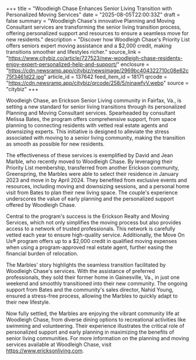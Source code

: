 +++
title = "Woodleigh Chase Enhances Senior Living Transition with Personalized Moving Services"
date = "2025-08-05T22:00:33Z"
draft = false
summary = "Woodleigh Chase's innovative Planning and Moving Consultant services are transforming the senior living transition process, offering personalized support and resources to ensure a seamless move for new residents."
description = "Discover how Woodleigh Chase's Priority List offers seniors expert moving assistance and a $2,000 credit, making transitions smoother and lifestyles richer."
source_link = "https://www.citybiz.co/article/727523/new-woodleigh-chase-residents-enjoy-expert-personalized-help-and-support/"
enclosure = "https://cdn.newsramp.app/citybiz/newsimage/2969bc404322710c08e62c75f3461d22.jpg"
article_id = 137642
feed_item_id = 18171
qrcode = "https://cdn.newsramp.app/citybiz/qrcode/258/5/ninawfvV.webp"
source = "citybiz"
+++

<p>Woodleigh Chase, an Erickson Senior Living community in Fairfax, Va., is setting a new standard for senior living transitions through its personalized Planning and Moving Consultant services. Spearheaded by consultant Melissa Bates, the program offers comprehensive support, from space planning to connecting residents with vetted real estate agents and downsizing experts. This initiative is designed to alleviate the stress associated with moving to a senior living community, making the transition as smooth as possible for new residents.</p><p>The effectiveness of these services is exemplified by David and Jean Marble, who recently moved to Woodleigh Chase. By leveraging their Priority List membership, transferred from another Erickson community, Greenspring, the Marbles were able to select their residence in January 2023 and move in by April 2024. They benefited from exclusive events and resources, including moving and downsizing sessions, and a personal home visit from Bates to plan their new living space. The couple's experience underscores the value of early planning and the personalized support offered by Woodleigh Chase.</p><p>Central to the program's success is the Erickson Realty and Moving Services, which not only simplifies the moving process but also provides access to a network of trusted professionals. This network is carefully vetted each year to ensure high-quality service. Additionally, the Move On Us® program offers up to a $2,000 credit in qualified moving expenses when using a program-approved real estate agent, further easing the financial burden of relocation.</p><p>The Marbles' story highlights the seamless transition facilitated by Woodleigh Chase's services. With the assistance of preferred professionals, they sold their former home in Gainesville, Va., in just one weekend and smoothly transitioned into their new community. The ongoing support from Bates and the community's sales director, Nahid Young, ensured a stress-free process, allowing the Marbles to quickly adapt to their new lifestyle.</p><p>Now fully settled, the Marbles are enjoying the vibrant community life at Woodleigh Chase, from diverse dining options to recreational activities like swimming and volunteering. Their experience illustrates the critical role of personalized support and early planning in maximizing the benefits of senior living communities. For more information on the planning and moving services available at Woodleigh Chase, visit <a href='https://www.ericksonliving.com' rel='nofollow' target='_blank'>https://www.ericksonliving.com</a>.</p>